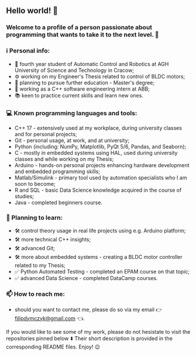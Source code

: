 ## Hello world! 👋
### Welcome to a profile of a person passionate about programming that wants to take it to the next level. 🚀

### :information_source: Personal info:
- 🤖 fourth year student of Automatic Control and Robotics at AGH University of Science and Technology in Cracow;
- :gear: working on my Engineer's Thesis related to control of BLDC motors;
- :roller_coaster: planning to pursue further education - Master's degree;
- :briefcase: working as a C++ software engineering intern at ABB;
- :books: keen to practice current skills and learn new ones.

### 💻 Known programming languages and tools:
- C++ 17 - extensively used at my workplace, during university classes and for personal projects;
- Git - personal usage, at work, and at university;
- Python (including: NumPy, Matplotlib, PyQt 5/6, Pandas, and Seaborn);
- C - mostly in embedded systems using HAL, used during university classes and while working on my Thesis;
- Arduino - hands-on personal projects enhancing hardware development and embedded programming skills;
- Matlab/Simulink - primary tool used by automation specialists who I am soon to become;
- R and SQL - basic Data Science knowledge acquired in the course of studies;
- Java - completed beginners course.

### 🌱 Planning to learn:
- :hammer_and_wrench: control theory usage in real life projects using e.g. Arduino platform;
- :hammer_and_wrench: more technical C++ insights;
- :hammer_and_wrench: advanced Git;
- :hammer_and_wrench: more about embedded systems - creating a BLDC motor controller related to my Thesis;
- :white_check_mark: Python Automated Testing - completed an EPAM course on that topic;
- :white_check_mark: advanced Data Science - completed DataCamp courses.

### 📫 How to reach me:
- should you want to contact me, please do so via my email :point_right: filipdymczyk@gmail.com :point_left:.

If you would like to see some of my work, please do not hesistate to visit the repositories pinned below :arrow_down:
Their short description is provided in the corresponding README files. Enjoy! :wink:


    
<!--
**Filip-Dymczyk/Filip-Dymczyk** is a ✨ _special_ ✨ repository because its `README.md` (this file) appears on your GitHub profile.

Here are some ideas to get you started:

- 🔭 I’m currently working on ...
- 🌱 I’m currently learning ...
- 👯 I’m looking to collaborate on ...
- 🤔 I’m looking for help with ...
- 💬 Ask me about ...
- 📫 How to reach me: ...
- 😄 Pronouns: ...
- ⚡ Fun fact: ...
-->
